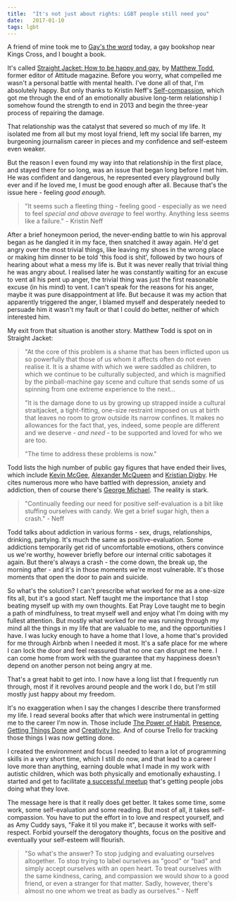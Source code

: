 ```yaml
---
title:  "It's not just about rights: LGBT people still need you"
date:   2017-01-10
tags: lgbt
---
```


A friend of mine took me to [Gay's the word](https://en.wikipedia.org/wiki/Gay's_the_Word_(bookshop)) today, a gay bookshop near Kings Cross, and I bought a book.

It's called [Straight Jacket: How to be happy and gay](http://amzn.to/2iWNeBq), by [Matthew Todd](https://twitter.com/MrMatthewTodd), former editor of Attitude magazine. Before you worry, what compelled me wasn't a personal battle with mental health. I've done all of that, I'm absolutely happy. But only thanks to Kristin Neff's [Self-compassion](http://amzn.to/2jwQoyW), which got me through the end of an emotionally abusive long-term relationship I somehow found the strength to end in 2013 and begin the three-year process of repairing the damage.

That relationship was the catalyst that severed so much of my life. It isolated me from all but my most loyal friend, left my social life barren, my burgeoning journalism career in pieces and my confidence and self-esteem even weaker.

But the reason I even found my way into that relationship in the first place, and stayed there for so long, was an issue that began long before I met him. He was confident and dangerous, he represented every playground bully ever and if he loved me, I must be good enough after all. Because that's the issue here -  feeling _good enough_.

> "It seems such a fleeting thing - feeling good - especially as we need to feel _special and above average_ to feel worthy. Anything less seems like a failure." - Kristin Neff

After a brief honeymoon period, the never-ending battle to win his approval began as he dangled it in my face, then snatched it away again. He'd get angry over the most trivial things, like leaving my shoes in the wrong place or making him dinner to be told 'this food is shit', followed by two hours of hearing about what a mess my life is. But it was never really that trivial thing he was angry about. I realised later he was constantly waiting for an excuse to vent all his pent up anger, the trivial thing was just the first reasonable excuse (in his mind) to vent. I can't speak for the reasons for his anger, maybe it was pure disappointment at life. But because it was my action that apparently triggered the anger, I blamed myself and desperately needed to persuade him it wasn't my fault or that I could do better, neither of which interested him.

My exit from that situation is another story. Matthew Todd is spot on in Straight Jacket:

> "At the core of this problem is a shame that has been inflicted upon us so powerfully that those of us whom it affects often do not even realise it. It is a shame with which we were saddled as children, to which we continue to be culturally subjected, and which is magnified by the pinball-machine gay scene and culture that sends some of us spinning from one extreme experience to the next...
>
> "It is the damage done to us by growing up strapped inside a cultural straitjacket, a tight-fitting, one-size restraint imposed on us at birth that leaves no room to grow outside its narrow confines. It makes no allowances for the fact that, yes, indeed, some people are different and we deserve - _and need_ - to be supported and loved for who we are too.
>
> "The time to address these problems is now."

Todd lists the high number of public gay figures that have ended their lives, which include [Kevin McGee](https://www.theguardian.com/uk/2009/oct/06/matt-lucas-former-partner-dies), [Alexander McQueen](https://www.theguardian.com/lifeandstyle/2010/apr/28/alexander-mcqueen-suicide-verdict-inquest) and [Kristian Digby](https://www.theguardian.com/media/2010/mar/02/kristian-digby-found-dead). He cites numerous more who have battled with depression, anxiety and addiction, then of course there's [George Michael](https://www.theguardian.com/music/2016/dec/25/george-michael-pop-superstar-dies-at-53). The reality is stark.

>"Continually feeding our need for positive self-evaluation is a bit like stuffing ourselves with candy. We get a brief sugar high, then a crash." - Neff

Todd talks about addiction in various forms - sex, drugs, relationships, drinking, partying. It's much the same as positive-evaluation. Some addictions temporarily get rid of uncomfortable emotions, others convince us we're worthy, however briefly before our internal critic sabotages it again. But there's always a crash - the come down, the break up, the morning after - and it's in those moments we're most vulnerable. It's those moments that open the door to pain and suicide.

So what's the solution? I can't prescribe what worked for me as a one-size fits all, but it's a good start. Neff taught me the importance that I stop beating myself up with my own thoughts. Eat Pray Love taught me to begin a path of mindfulness, to treat myself well and enjoy what I'm doing with my fullest attention. But mostly what worked for me was running through my mind all the things in my life that are valuable to me, and the opportunities I have. I was lucky enough to have a home that I love, a home that's provided for me through Airbnb when I needed it most. It's a safe place for me where I can lock the door and feel reassured that no one can disrupt me here. I can come home from work with the guarantee that my happiness doesn't depend on another person not being angry at me.

That's a great habit to get into. I now have a long list that I frequently run through, most if it revolves around people and the work I do, but I'm still mostly just happy about my freedom.

It's no exaggeration when I say the changes I describe there transformed my life. I read several books after that which were instrumental in getting me to the career I'm now in. Those include [The Power of Habit](http://amzn.to/2i80KoA), [Presence](http://amzn.to/2iaR1cl), [Getting Things Done](http://amzn.to/2iaP2or) and [Creativity Inc](http://amzn.to/2iY79C4). And of course Trello for tracking those things I was now getting done.

I created the environment and focus I needed to learn a lot of programming skills in a very short time, which I still do now, and that lead to a career I love more than anything, earning double what I made in my work with autistic children, which was both physically and emotionally exhausting. I started and get to facilitate [a successful meetup](http://westlondoncoders.com) that's getting people jobs doing what they love.

The message here is that it really does get better. It takes some time, some work, some self-evaluation and some reading. But most of all, it takes self-compassion. You have to put the effort in to love and respect yourself, and as Amy Cuddy says, "Fake it til you make it", because it works with self-respect. Forbid yourself the derogatory thoughts, focus on the positive and eventually your self-esteem will flourish.

>"So what's the answer? To stop judging and evaluating ourselves altogether. To stop trying to label ourselves as "good" or "bad" and simply accept ourselves with an open heart. To treat ourselves with the same kindness, caring, and compassion we would show to a good friend, or even a stranger for that matter. Sadly, however, there's almost no one whom we treat as badly as ourselves." - Neff

<head>
  <meta name="twitter:card" content="summary">
  <meta name="twitter:site" content="@svpersteve">
  <meta name="twitter:title" content="It's not just about rights: LGBT people still need you">
  <meta name="twitter:description" content="It's time to move beyond rights, and focus on healing the damage caused by shame.">
  <meta name="twitter:image" content="http://stevebrewer.uk/img/todd.jpg">

  <meta property="og:url" content="http://stevebrewer.uk/" />
  <meta property="og:type" content="article" />
  <meta property="og:title" content="It's not just about rights: LGBT people still need you" />
  <meta property="og:description" content="It's time to move beyond rights, and focus on healing the damage caused by shame." />
  <meta property="og:image" content="http://stevebrewer.uk/img/todd.jpg" />
</head>
